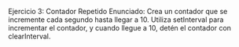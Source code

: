 Ejercicio 3: Contador Repetido
Enunciado:
Crea un contador que se incremente cada segundo hasta llegar a 10. Utiliza setInterval para incrementar el contador, y cuando llegue a 10, detén el contador con clearInterval.
